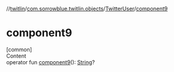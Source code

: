 //[twitlin](../../index.md)/[com.sorrowblue.twitlin.objects](../index.md)/[TwitterUser](index.md)/[component9](component9.md)



# component9  
[common]  
Content  
operator fun [component9](component9.md)(): [String](https://kotlinlang.org/api/latest/jvm/stdlib/kotlin/-string/index.html)?  



